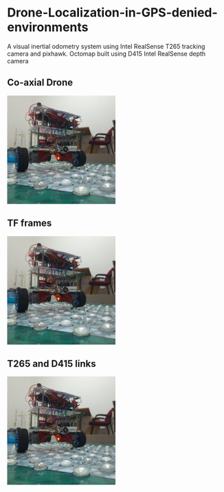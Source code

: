 # Drone-Localization-in-GPS-denied-environments

A visual inertial odometry system using Intel RealSense T265 tracking camera and pixhawk. Octomap built using D415 Intel RealSense depth camera

## Co-axial Drone

<p align="left">
  <img src="https://github.com/manoharbhat/Remote-Controlled-Self-Balancing-Bot/blob/main/images/bot.jpg" width=50% height=50%>
</p> 


##  TF frames

<p align="left">
  <img src="https://github.com/manoharbhat/Remote-Controlled-Self-Balancing-Bot/blob/main/images/bot.jpg" width=50% height=50%>
</p> 


## T265 and D415 links

<p align="left">
  <img src="https://github.com/manoharbhat/Remote-Controlled-Self-Balancing-Bot/blob/main/images/bot.jpg" width=50% height=50%>
</p> 

